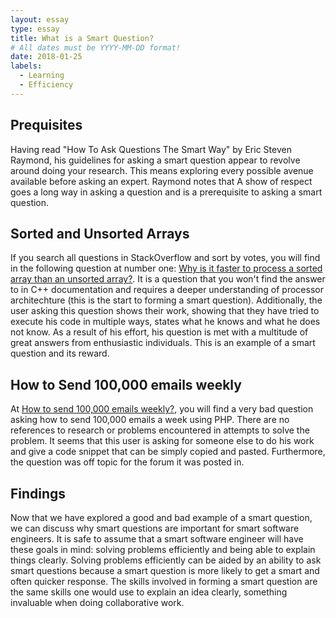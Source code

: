 ```yaml
---
layout: essay
type: essay
title: What is a Smart Question?
# All dates must be YYYY-MM-DD format!
date: 2018-01-25
labels:
  - Learning
  - Efficiency
---
```


## Prequisites 

Having read "How To Ask Questions The Smart Way" by Eric Steven Raymond, his guidelines for asking a smart question appear to revolve around doing your research. This means exploring every possible avenue available before asking an expert. Raymond notes that  A show of respect goes a long way in asking a question and is a prerequisite to asking a smart question.


## Sorted and Unsorted Arrays

If you search all questions in StackOverflow and sort by votes, you will find in the following question at number one: <a href="https://stackoverflow.com/questions/11227809/why-is-it-faster-to-process-a-sorted-array-than-an-unsorted-array">Why is it faster to process a sorted array than an unsorted array?</a>. It is a question that you won't find the answer to in C++ documentation and requires a deeper understanding of processor architechture (this is the start to forming a smart question). Additionally, the user asking this question shows their work, showing that they have tried to execute his code in multiple ways, states what he knows and what he does not know. As a result of his effort, his question is met with a multitude of great answers from enthusiastic individuals. This is an example of a smart question and its reward.

## How to Send 100,000 emails weekly

At <a href="https://stackoverflow.com/questions/3905734/how-to-send-100-000-emails-weekly">How to send 100,000 emails weekly?</a>, you will find a very bad question asking how to send 100,000 emails a week using PHP. There are no references to research or problems encountered in attempts to solve the problem. It seems that this user is asking for someone else to do his work and give a code snippet that can be simply copied and pasted. Furthermore, the question was off topic for the forum it was posted in. 

## Findings

Now that we have explored a good and bad example of a smart question, we can discuss why smart questions are important for smart software engineers. It is safe to assume that a smart software engineer will have these goals in mind: solving problems efficiently and being able to explain things clearly. Solving problems efficiently can be aided by an ability to ask smart questions because a smart question is more likely to get a smart and often quicker response. The skills involved in forming a smart question are the same skills one would use to explain an idea clearly, something invaluable when doing collaborative work.

